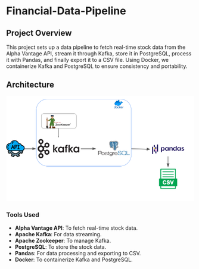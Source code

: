 ﻿# Financial-Data-Pipeline

## Project Overview
This project sets up a data pipeline to fetch real-time stock data from the Alpha Vantage API, stream it through Kafka, store it in PostgreSQL, process it with Pandas, and finally export it to a CSV file. Using Docker, we containerize Kafka and PostgreSQL to ensure consistency and portability.

## Architecture 
![Architecture](architecture.png)

### Tools Used
- **Alpha Vantage API**: To fetch real-time stock data.
- **Apache Kafka**: For data streaming.
- **Apache Zookeeper**: To manage Kafka.
- **PostgreSQL**: To store the stock data.
- **Pandas**: For data processing and exporting to CSV.
- **Docker**: To containerize Kafka and PostgreSQL.


